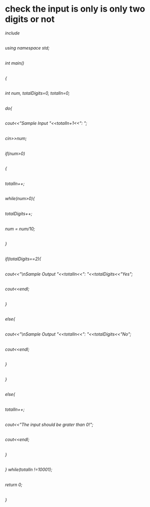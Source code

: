 # check the input is only is only two digits or not

###### include<iostream>

###### using namespace std;
###### int main()
###### {
######  int num, totalDigits=0, totalIn=0;
######   do{
######   cout<<"Sample Input "<<totalIn+1<<": ";
######   cin>>num;
######   if(num>0)
######   {
######    totalIn++;
######     while(num>0){
######      totalDigits++;
######     num = num/10;
######     }
######     if(totalDigits==2){
######     cout<<"\nSample Output "<<totalIn<<": "<<totalDigits<<"Yes";
######     cout<<endl;
######     }
######     else{
######         cout<<"\nSample Output "<<totalIn<<": "<<totalDigits<<"No";
######           cout<<endl;
######     }

######   }
######   else{
######     totalIn++;
######    cout<<"The input should be grater than 0!";
######     cout<<endl;
######   }
   
###### } while(totalIn !=10001);
######   return 0;
###### }
